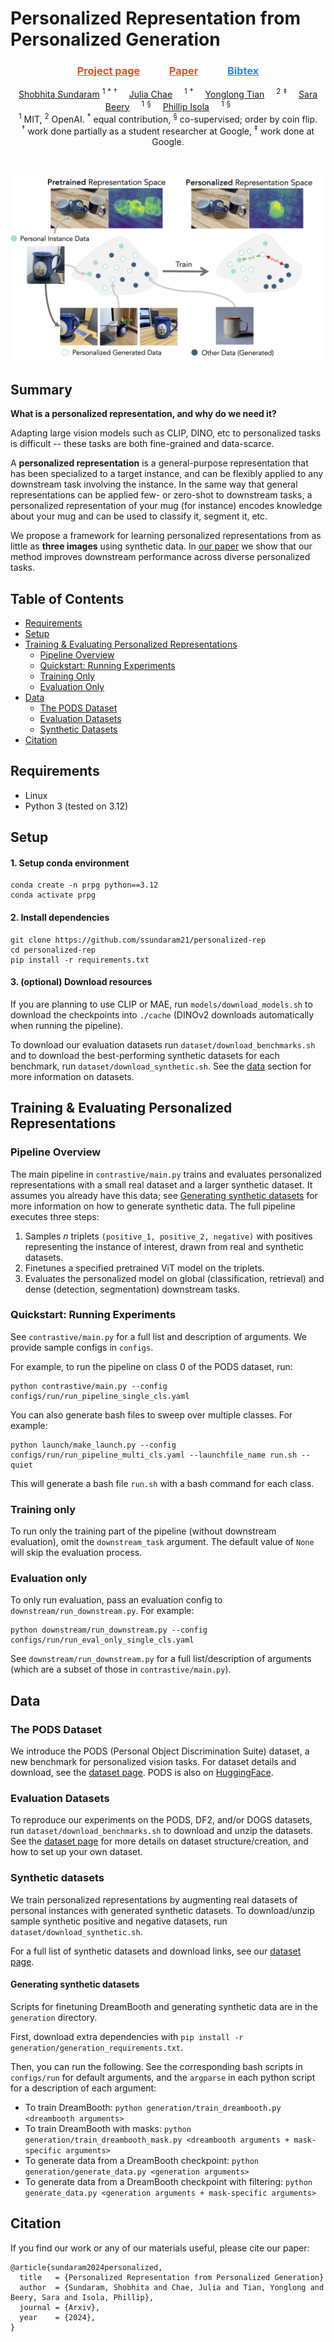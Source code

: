 # Personalized Representation from Personalized Generation

<h3 align="center"><a href="https://personalized-rep.github.io" style="color: #E34F26;">Project page</a>&nbsp&nbsp&nbsp&nbsp&nbsp&nbsp&nbsp&nbsp&nbsp&nbsp&nbsp
  <a href="https://arxiv.org/abs/2412.16156" style="color: #E34F26;">Paper</a>&nbsp&nbsp&nbsp&nbsp&nbsp&nbsp&nbsp&nbsp&nbsp&nbsp&nbsp
<a href="#citation" style="color: #2088FF;">Bibtex</a><br></h3>

<p align="center">
<a href="https://ssundaram21.github.io" a href="center">Shobhita Sundaram</a> <sup>1</sup> <sup>*</sup> <sup>†</sup>
<a href="https://juliachae.github.io" style="margin: 0 15px; text-decoration">Julia Chae</a> <sup>1</sup> <sup>*</sup> 
<a href="https://people.csail.mit.edu/yonglong/" style="margin: 0 15px; text-decoration">Yonglong Tian</a> <sup>2</sup> <sup>‡</sup> 
<a href="https://beerys.github.io" style="margin: 0 15px; text-decoration">Sara Beery</a> <sup>1</sup> <sup>§</sup> 
<a href="http://web.mit.edu/phillipi/" style="margin: 0 15px; text-decoration">Phillip Isola</a> <sup>1</sup> <sup>§</sup> 
<br>
<sup>1</sup> MIT, <sup>2</sup> OpenAI.
<sup>*</sup> equal contribution, <sup>§</sup> co-supervised; order by coin flip.
<br>
<sup>†</sup> work done partially as a student researcher at Google, <sup>‡</sup> work done at Google.
</p>
<br>

![teaser](assets/teaser.jpg)

## Summary
**What is a personalized representation, and why do we need it?**

Adapting large vision models such as CLIP, DINO, etc to personalized tasks is difficult -- these tasks are both fine-grained and data-scarce.

A **personalized representation** is a general-purpose representation that has been specialized to a target instance, and can be flexibly applied to any downstream task involving the instance. In the same way that general representations can be applied few- or zero-shot to downstream tasks, a personalized representation of your mug (for instance) encodes knowledge about your mug and can be used to classify it, segment it, etc.

We propose a framework for learning personalized representations from as little as **three images** using synthetic data. In [our paper](#link) we show that our method improves downstream performance across diverse personalized tasks.

## Table of Contents
* [Requirements](#requirements)
* [Setup](#setup)
* [Training & Evaluating Personalized Representations](#training--evaluating-personalized-representations)
  * [Pipeline Overview](#pipeline-overview)
  * [Quickstart: Running Experiments](#quickstart-running-experiments)
  * [Training Only](#training-only)
  * [Evaluation Only](#evaluation-only)
* [Data](#data)
  * [The PODS Dataset](#the-pods-dataset)
  * [Evaluation Datasets](#evaluation-datasets)
  * [Synthetic Datasets](#synthetic-datasets)
* [Citation](#citation)

## Requirements
- Linux
- Python 3 (tested on 3.12)

## Setup
#### 1. Setup conda environment
```
conda create -n prpg python==3.12
conda activate prpg
```

#### 2. Install dependencies
```
git clone https://github.com/ssundaram21/personalized-rep
cd personalized-rep
pip install -r requirements.txt
```

#### 3. (optional) Download resources
If you are planning to use CLIP or MAE, run `models/download_models.sh` to download the checkpoints into `./cache` (DINOv2 downloads automatically when running the pipeline).

To download our evaluation datasets run `dataset/download_benchmarks.sh` and to download the best-performing synthetic datasets for each benchmark, run `dataset/download_synthetic.sh`. See the [data](#data) section for more information on datasets.

## Training & Evaluating Personalized Representations

### Pipeline Overview
The main pipeline in `contrastive/main.py` trains and evaluates personalized representations with a small real dataset and a larger synthetic dataset. It assumes you already have this data; see [Generating synthetic datasets](#generating-synthetic-datasets) for more information on how to generate synthetic data. The full pipeline executes three steps:

1. Samples $n$ triplets `(positive_1, positive_2, negative)` with positives representing the instance of interest, drawn from real and synthetic datasets.
2. Finetunes a specified pretrained ViT model on the triplets.
3. Evaluates the personalized model on global (classification, retrieval) and dense (detection, segmentation) downstream tasks.

### Quickstart: Running Experiments

See `contrastive/main.py` for a full list and description of arguments. We provide sample configs in `configs`. 

For example, to run the pipeline on class 0 of the PODS dataset, run:
```
python contrastive/main.py --config configs/run/run_pipeline_single_cls.yaml
```

You can also generate bash files to sweep over multiple classes. For example:
```
python launch/make_launch.py --config configs/run/run_pipeline_multi_cls.yaml --launchfile_name run.sh --quiet
```
This will generate a bash file `run.sh` with a bash command for each class.

### Training only
To run only the training part of the pipeline (without downstream evaluation), omit the `downstream_task` argument. The default value of `None` will skip the evaluation process.

### Evaluation only
To only run evaluation, pass an evaluation config to `downstream/run_downstream.py`. For example:
```
python downstream/run_downstream.py --config configs/run/run_eval_only_single_cls.yaml
``` 
See `downstream/run_downstream.py` for a full list/description of arguments (which are a subset of those in `contrastive/main.py`).

## Data

### The PODS Dataset
We introduce the PODS (Personal Object Discrimination Suite) dataset, a new benchmark for personalized vision tasks. For dataset details and download, see the [dataset page](). PODS is also on [HuggingFace](https://huggingface.co/datasets/chaenayo/PODS).

### Evaluation Datasets
To reproduce our experiments on the PODS, DF2, and/or DOGS datasets, run `dataset/download_benchmarks.sh` to download and unzip the datasets. See the [dataset page](https://github.com/ssundaram21/personalized-rep/tree/main/dataset) for more details on dataset structure/creation, and how to set up your own dataset.

### Synthetic datasets
We train personalized representations by augmenting real datasets of personal instances with generated synthetic datasets. To download/unzip sample synthetic positive and negative datasets, run `dataset/download_synthetic.sh`.

For a full list of synthetic datasets and download links, see our [dataset page](https://github.com/ssundaram21/personalized-rep/tree/main/dataset).

#### Generating synthetic datasets
Scripts for finetuning DreamBooth and generating synthetic data are in the `generation` directory.

First, download extra dependencies with `pip install -r generation/generation_requirements.txt`.

Then, you can run the following. See the corresponding bash scripts in `configs/run` for default arguments, and the `argparse` in each python script for a description of each argument:
* To train DreamBooth: `python generation/train_dreambooth.py <dreambooth arguments>`
* To train DreamBooth with masks: `python generation/train_dreambooth_mask.py <dreambooth arguments + mask-specific arguments>`
* To generate data from a DreamBooth checkpoint: `python generation/generate_data.py <generation arguments>`
* To generate data from a DreamBooth checkpoint with filtering: `python generate_data.py <generation arguments + mask-specific arguments>`

## Citation
If you find our work or any of our materials useful, please cite our paper:
```
@article{sundaram2024personalized,
  title   = {Personalized Representation from Personalized Generation}
  author  = {Sundaram, Shobhita and Chae, Julia and Tian, Yonglong and Beery, Sara and Isola, Phillip},
  journal = {Arxiv},
  year    = {2024},
}
```
            
